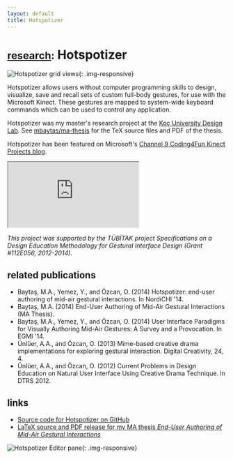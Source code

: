```yaml
---
layout: default
title: Hotspotizer
---
```


# <small>[research](/research):</small> Hotspotizer

![Hotspotizer grid views](https://raw.githubusercontent.com/mbaytas/hotspotizer/master/_screenshots/hotspotizer_cover.jpg){: .img-responsive}

Hotspotizer allows users without computer programming skills to design, visualize, save and recall sets of custom full-body gestures, for use with the Microsoft Kinect. These gestures are mapped to system-wide keyboard commands which can be used to control any application.

Hotspotizer was my master's research project at the [Koç University Design Lab](http://designlab.ku.edu.tr). See [mbaytas/ma-thesis](https://github.com/mbaytas/ma-thesis) for the TeX source files and PDF of the thesis.

Hotspotizer has been featured on Microsoft's [Channel 9 Coding4Fun Kinect Projects blog](http://channel9.msdn.com/coding4fun/kinect/Todays-hot-project-Hotspotizer).

<div class="embed-responsive embed-responsive-16by9">
  <iframe  class="embed-responsive-item" src="https://www.youtube.com/embed/zY2DqQbQCxw"></iframe>
</div>

*This project was supported by the TÜBİTAK project *Specifications on a Design Education Methodology for Gestural Interface Design* (Grant #112E056,  2012-2014).*

## related publications

- Baytaş, M.A., Yemez, Y., and Özcan, O. (2014) Hotspotizer: end-user authoring of mid-air gestural interactions. In NordiCHI '14.
- Baytaş, M.A. (2014) End-User Authoring of Mid-Air Gestural Interactions (MA Thesis).
- Baytaş, M.A., Yemez, Y., and Özcan, O. (2014) User Interface Paradigms for Visually Authoring Mid-Air Gestures: A Survey and a Provocation. In EGMI '14.
- Ünlüer, A.A., and Özcan, O. (2013) Mime-based creative drama implementations for exploring gestural interaction. Digital Creativity, 24, 4.
- Ünlüer, A.A., and Özcan, O. (2012) Current Problems in Design Education on Natural User Interface Using Creative Drama Technique. In DTRS 2012.

## links

- [Source code for Hotspotizer on GitHub](https://github.com/mbaytas/hotspotizer/)
- [LaTeX source and PDF release for my MA thesis *End-User Authoring of Mid-Air Gestural Interactions*](https://github.com/mbaytas/ma-thesis)

![Hotspotizer Editor pane](https://raw.githubusercontent.com/mbaytas/hotspotizer/master/_screenshots/hs_kinect1.png){: .img-responsive}
